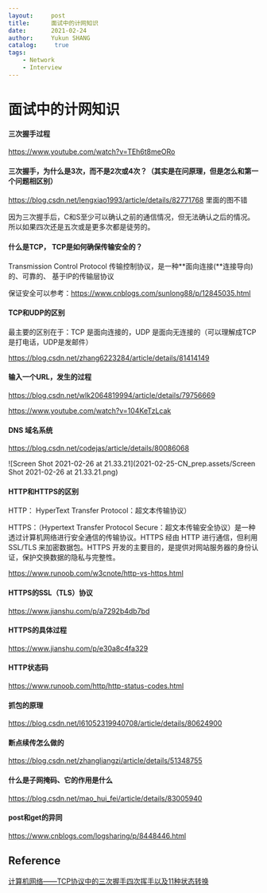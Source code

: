 ```yaml
---
layout:     post
title:      面试中的计网知识
date:       2021-02-24
author:     Yukun SHANG
catalog: 	 true
tags:
    - Network	
	- Interview
---
```


# 面试中的计网知识

#### 三次握手过程

https://www.youtube.com/watch?v=TEh6t8meORo



#### 三次握手，为什么是3次，而不是2次或4次？（其实是在问原理，但是怎么和第一个问题相区别）

https://blog.csdn.net/lengxiao1993/article/details/82771768 里面的图不错

因为三次握手后，C和S至少可以确认之前的通信情况，但无法确认之后的情况。 所以如果四次还是五次或是更多次都是徒劳的。



#### 什么是TCP， TCP是如何确保传输安全的？

Transmission Control Protocol 传输控制协议，是一种**面向连接(**连接导向)的、可靠的、 基于IP的传输层协议

保证安全可以参考：https://www.cnblogs.com/sunlong88/p/12845035.html





#### TCP和UDP的区别

最主要的区别在于：TCP 是面向连接的，UDP 是面向无连接的（可以理解成TCP是打电话，UDP是发邮件）

https://blog.csdn.net/zhang6223284/article/details/81414149





#### 输入一个URL，发生的过程

https://blog.csdn.net/wlk2064819994/article/details/79756669

https://www.youtube.com/watch?v=104KeTzLcak



#### DNS 域名系统

https://blog.csdn.net/codejas/article/details/80086068

![Screen Shot 2021-02-26 at 21.33.21](2021-02-25-CN_prep.assets/Screen Shot 2021-02-26 at 21.33.21.png)





#### HTTP和HTTPS的区别

HTTP： HyperText Transfer Protocol：超文本传输协议）

HTTPS：（Hypertext Transfer Protocol Secure：超文本传输安全协议）是一种透过计算机网络进行安全通信的传输协议。HTTPS 经由 HTTP 进行通信，但利用 SSL/TLS 来加密数据包。HTTPS 开发的主要目的，是提供对网站服务器的身份认证，保护交换数据的隐私与完整性。

https://www.runoob.com/w3cnote/http-vs-https.html



#### HTTPS的SSL（TLS）协议

https://www.jianshu.com/p/a7292b4db7bd



#### HTTPS的具体过程

https://www.jianshu.com/p/e30a8c4fa329



#### HTTP状态码

https://www.runoob.com/http/http-status-codes.html



#### 抓包的原理

https://blog.csdn.net/l61052319940708/article/details/80624900



#### 断点续传怎么做的

https://blog.csdn.net/zhangliangzi/article/details/51348755



#### 什么是子网掩码、它的作用是什么

https://blog.csdn.net/mao_hui_fei/article/details/83005940



#### post和get的异同

https://www.cnblogs.com/logsharing/p/8448446.html



## Reference

[计算机网络——TCP协议中的三次握手四次挥手以及11种状态转换](https://blog.csdn.net/a987073381/article/details/52206215)

